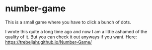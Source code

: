 # number-game
This is a small game where you have to click a bunch of dots. 

I wrote this quite a long time ago and now I am a little ashamed of the quality of it. But you can check it out anyways if you want. 
Here: https://trebeljahr.github.io/Number-Game/
